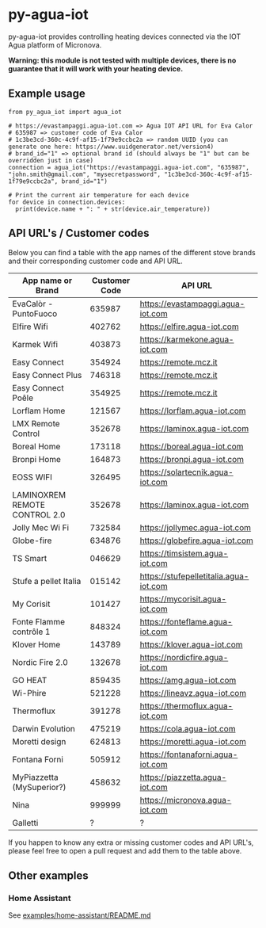 # py-agua-iot

py-agua-iot provides controlling heating devices connected via the IOT Agua platform of Micronova.

**Warning: this module is not tested with multiple devices, there is no guarantee that it will work with your heating device.**

## Example usage

```
from py_agua_iot import agua_iot

# https://evastampaggi.agua-iot.com => Agua IOT API URL for Eva Calor
# 635987 => customer code of Eva Calor
# 1c3be3cd-360c-4c9f-af15-1f79e9ccbc2a => random UUID (you can generate one here: https://www.uuidgenerator.net/version4)
# brand_id="1" => optional brand id (should always be "1" but can be overridden just in case)
connection = agua_iot("https://evastampaggi.agua-iot.com", "635987", "john.smith@gmail.com", "mysecretpassword", "1c3be3cd-360c-4c9f-af15-1f79e9ccbc2a", brand_id="1")

# Print the current air temperature for each device
for device in connection.devices:
  print(device.name + ": " + str(device.air_temperature))
```

## API URL's / Customer codes

Below you can find a table with the app names of the different stove brands and their corresponding customer code and API URL.

| App name or Brand             | Customer Code | API URL                                |
| ----------------------------- | ------------- | -------------------------------------- |
| EvaCalòr - PuntoFuoco         | 635987        | https://evastampaggi.agua-iot.com      |
| Elfire Wifi                   | 402762        | https://elfire.agua-iot.com            |
| Karmek Wifi                   | 403873        | https://karmekone.agua-iot.com         |
| Easy Connect                  | 354924        | https://remote.mcz.it                  |
| Easy Connect Plus             | 746318        | https://remote.mcz.it                  |
| Easy Connect Poêle            | 354925        | https://remote.mcz.it                  |
| Lorflam Home                  | 121567        | https://lorflam.agua-iot.com           |
| LMX Remote Control            | 352678        | https://laminox.agua-iot.com           |
| Boreal Home                   | 173118        | https://boreal.agua-iot.com            |
| Bronpi Home                   | 164873        | https://bronpi.agua-iot.com            |
| EOSS WIFI                     | 326495        | https://solartecnik.agua-iot.com       |
| LAMINOXREM REMOTE CONTROL 2.0 | 352678        | https://laminox.agua-iot.com           |
| Jolly Mec Wi Fi               | 732584        | https://jollymec.agua-iot.com          |
| Globe-fire                    | 634876        | https://globefire.agua-iot.com         |
| TS Smart                      | 046629        | https://timsistem.agua-iot.com         |
| Stufe a pellet Italia         | 015142        | https://stufepelletitalia.agua-iot.com |
| My Corisit                    | 101427        | https://mycorisit.agua-iot.com         |
| Fonte Flamme contrôle 1       | 848324        | https://fonteflame.agua-iot.com        |
| Klover Home                   | 143789        | https://klover.agua-iot.com            |
| Nordic Fire 2.0               | 132678        | https://nordicfire.agua-iot.com        |
| GO HEAT                       | 859435        | https://amg.agua-iot.com               |
| Wi-Phire                      | 521228        | https://lineavz.agua-iot.com           |
| Thermoflux                    | 391278        | https://thermoflux.agua-iot.com        |
| Darwin Evolution              | 475219        | https://cola.agua-iot.com              |
| Moretti design                | 624813        | https://moretti.agua-iot.com           |
| Fontana Forni                 | 505912        | https://fontanaforni.agua-iot.com      |
| MyPiazzetta (MySuperior?)     | 458632        | https://piazzetta.agua-iot.com         |
| Nina                          | 999999        | https://micronova.agua-iot.com         |
| Galletti                      | ?             | ?                                      |

If you happen to know any extra or missing customer codes and API URL's, please feel free to open a pull request and add them to the table above.

## Other examples

### Home Assistant

See [examples/home-assistant/README.md](examples/home-assistant/README.md)
